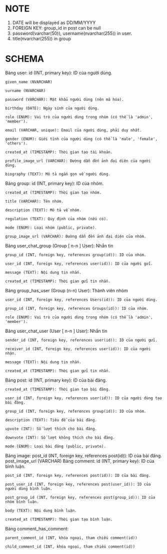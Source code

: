 # NOTE
1. DATE will be displayed as DD/MM/YYYY
2. FOREIGN KEY: group_id in post can be null
3. password(varchar(50)), username(nvarchar(255))  in user.
4. title(nvarchar(255)) in group 
# SCHEMA
Bảng user:
    id (INT, primary key): ID của người dùng.

    given_name (NVARCHAR)

    surname (NVARCHAR)

    password (VARCHAR): Mật khẩu người dùng (nên mã hóa).

    birthday (DATE): Ngày sinh của người dùng.

    role (ENUM): Vai trò của người dùng trong nhóm (có thể là 'admin', 'member').

    email (VARCHAR, unique): Email của người dùng, phải duy nhất.

    gender (ENUM): Giới tính của người dùng (có thể là 'male', 'female', 'others').

    created_at (TIMESTAMP): Thời gian tạo tài khoản.

    profile_image_url (VARCHAR): Đường dẫn đến ảnh đại diện của người dùng.

    biography (TEXT): Mô tả ngắn gọn về người dùng.

Bảng group:
	id (INT, primary key): ID của nhóm.
    
    created_at (TIMESTAMP): Thời gian tạo nhóm.
    
    title (VARCHAR): Tên nhóm.
    
    description (TEXT): Mô tả về nhóm.
    
    regulation (TEXT): Quy định của nhóm (nếu có).

    mode (ENUM): Loại nhóm (public, private).

    group_image_url (VARCHAR): Đường dẫn đến ảnh đại diện của nhóm.

Bảng user_chat_group (Group [ n-n ] User): Nhắn tin

    group_id (INT, foreign key, references group(id)): ID của nhóm.

    user_id (INT, foreign key, references user(id)): ID của người gửi.

    message (TEXT): Nội dung tin nhắn.

    created_at (TIMESTAMP): Thời gian gửi tin nhắn.

Bảng group_has_user (Group (n-n) User): Thành viên nhóm

	user_id (INT, foreign key, references Users(id)): ID của người dùng.

    group_id (INT, foreign key, references Groups(id)): ID của nhóm.

    role (ENUM): Vai trò của người dùng trong nhóm (có thể là 'admin', 'member').

Bảng user_chat_user (User [ n-n ] User): Nhắn tin

    sender_id (INT, foreign key, references user(id)): ID của người gửi.

    receiver_id (INT, foreign key, references user(id)): ID của người nhận.

    message (TEXT): Nội dung tin nhắn.

    created_at (TIMESTAMP): Thời gian gửi tin nhắn.
Bảng post:
    id (INT, primary key): ID của bài đăng.

    created_at (TIMESTAMP): Thời gian tạo bài đăng.

    user_id (INT, foreign key, references user(id)): ID của người dùng tạo bài đăng.

    group_id (INT, foreign key, references group(id)): ID của nhóm. 

    description (TEXT): Tiêu đề của bài đăng.

    upvote (INT): Số lượt thích cho bài đăng.

    downvote (INT): Số lượt không thích cho bài đăng.

    mode (ENUM): Loại bài đăng (public, private).
Bảng image:
    post_id (INT, foreign key, references post(id)): ID của bài đăng. 
    post_image_url (VARCHAR)
Bảng comment:
    id (INT, primary key): ID của bình luận.

    post_id (INT, foreign key, references post(id)): ID của bài đăng.

    post_user_id (INT, foreign key, references post(user_id)): ID của người dùng bình luận.

    post_group_id (INT, foreign key, references post(group_id)): ID của nhóm bình luận.

    body (TEXT): Nội dung bình luận.

    created_at (TIMESTAMP): Thời gian tạo bình luận.

Bảng comment_has_comment:

    parent_comment_id (INT, khóa ngoại, tham chiếu comment(id))

    child_comment_id (INT, khóa ngoại, tham chiếu comment(id)) 



